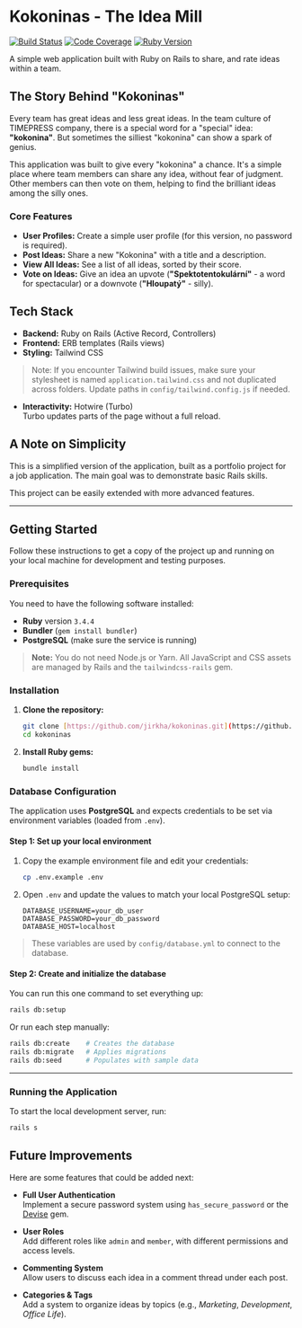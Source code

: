 # Kokoninas - The Idea Mill

[![Build Status](https://img.shields.io/badge/build-passing-green)](https://github.com)
[![Code Coverage](https://img.shields.io/badge/coverage-N/A-lightgrey)](https://github.com)
[![Ruby Version](https://img.shields.io/badge/ruby-3.4.4-red)](https://www.ruby-lang.org)

A simple web application built with Ruby on Rails to share, and rate ideas within a team.

## The Story Behind "Kokoninas"

Every team has great ideas and less great ideas. In the team culture of TIMEPRESS company, there is a special word for a "special" idea: **"kokonina"**. But sometimes the silliest "kokonina" can show a spark of genius.

This application was built to give every "kokonina" a chance. It's a simple place where team members can share any idea, without fear of judgment. Other members can then vote on them, helping to find the brilliant ideas among the silly ones.

### Core Features

* **User Profiles:** Create a simple user profile (for this version, no password is required).
* **Post Ideas:** Share a new "Kokonina" with a title and a description.
* **View All Ideas:** See a list of all ideas, sorted by their score.
* **Vote on Ideas:** Give an idea an upvote (**"Spektotentokulární"** - a word for spectacular) or a downvote (**"Hloupatý"** - silly).

## Tech Stack

- **Backend:** Ruby on Rails (Active Record, Controllers)
- **Frontend:** ERB templates (Rails views)
- **Styling:** Tailwind CSS
> Note: If you encounter Tailwind build issues, make sure your stylesheet is named `application.tailwind.css` and not duplicated across folders. Update paths in `config/tailwind.config.js` if needed.
- **Interactivity:** Hotwire (Turbo)  
  Turbo updates parts of the page without a full reload.

## A Note on Simplicity

This is a simplified version of the application, built as a portfolio project for a job application. The main goal was to demonstrate basic Rails skills.

This project can be easily extended with more advanced features.

---

## Getting Started

Follow these instructions to get a copy of the project up and running on your local machine for development and testing purposes.

### Prerequisites

You need to have the following software installed:

- **Ruby** version `3.4.4`
- **Bundler** (`gem install bundler`)
- **PostgreSQL** (make sure the service is running)

> **Note:** You do not need Node.js or Yarn. All JavaScript and CSS assets are managed by Rails and the `tailwindcss-rails` gem.

### Installation

1.  **Clone the repository:**
    ```bash
    git clone [https://github.com/jirkha/kokoninas.git](https://github.com/jirkha/kokoninas.git)
    cd kokoninas
    ```

2.  **Install Ruby gems:**
    ```bash
    bundle install
    ```

### Database Configuration

The application uses **PostgreSQL** and expects credentials to be set via environment variables (loaded from `.env`).

#### Step 1: Set up your local environment

1. Copy the example environment file and edit your credentials:
   ```bash
   cp .env.example .env
   ```
2. Open `.env` and update the values to match your local PostgreSQL setup:
   ```env
   DATABASE_USERNAME=your_db_user
   DATABASE_PASSWORD=your_db_password
   DATABASE_HOST=localhost
   ```
> These variables are used by `config/database.yml` to connect to the database.

#### Step 2: Create and initialize the database

You can run this one command to set everything up:
```bash
rails db:setup
```

Or run each step manually:
```bash
rails db:create    # Creates the database
rails db:migrate   # Applies migrations
rails db:seed      # Populates with sample data
```

---

### Running the Application

To start the local development server, run:
```bash
rails s
```

## Future Improvements

Here are some features that could be added next:

- **Full User Authentication**  
  Implement a secure password system using `has_secure_password` or the [Devise](https://github.com/heartcombo/devise) gem.

- **User Roles**  
  Add different roles like `admin` and `member`, with different permissions and access levels.

- **Commenting System**  
  Allow users to discuss each idea in a comment thread under each post.

- **Categories & Tags**  
  Add a system to organize ideas by topics (e.g., *Marketing*, *Development*, *Office Life*).
